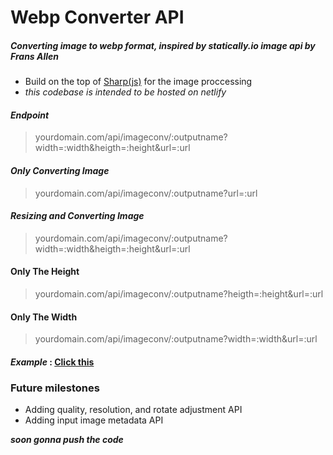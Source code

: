 # Webp Converter API
##### Converting image to webp format, inspired by statically.io image api by Frans Allen

- Build on the top of [Sharp(js)](https://github.com/lovell/sharp) for the image proccessing
- *this codebase is intended to be hosted on netlify*

#### *Endpoint*
> yourdomain.com/api/imageconv/:outputname?width=:width&heigth=:height&url=:url

#### *Only Converting Image*
> yourdomain.com/api/imageconv/:outputname?url=:url

#### *Resizing and Converting Image*
> yourdomain.com/api/imageconv/:outputname?width=:width&heigth=:height&url=:url
#### Only The Height
> yourdomain.com/api/imageconv/:outputname?heigth=:height&url=:url
#### Only The Width
> yourdomain.com/api/imageconv/:outputname?width=:width&url=:url

#### *Example* : [Click this](http://webp.projectxi.my.id/api/imageconv/pepe?url=https://pbs.twimg.com/media/ExwlywDXMAAYI_H.jpg "Click this")

### Future milestones
- Adding quality, resolution, and rotate adjustment API
- Adding input image metadata API

***soon gonna push the code***
